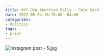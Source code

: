 ```yaml
---
title: NYC-DSA Abortion Rally - Palm Card
date: 2022-05-04 16:15:00 -04:00
categories:
- Politics
tags:
- print
---
```


![Instagram post - 5.jpg](/uploads/Instagram%20post%20-%205.jpg)